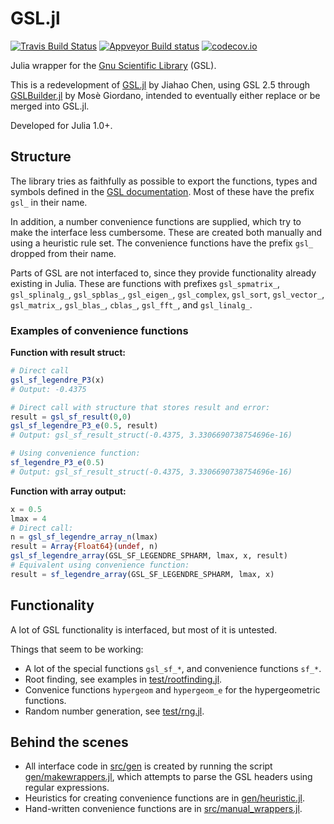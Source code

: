 GSL.jl
======

[![Travis Build Status](https://travis-ci.org/JuliaMath/GSL.jl.svg?branch=master)](https://travis-ci.org/JuliaMath/GSL.jl)
[![Appveyor Build status](https://ci.appveyor.com/api/projects/status/7049flml50cs65mu/branch/master?svg=true)](https://ci.appveyor.com/project/simonbyrne/gsl-jl/branch/master)
[![codecov.io](http://codecov.io/github/JuliaMath/GSL.jl/coverage.svg?branch=master)](http://codecov.io/github/JuliaMath/GSL.jl?branch=master)

Julia wrapper for the [Gnu Scientific
Library](https://www.gnu.org/software/gsl/doc/html/index.html) (GSL).

This is a redevelopment of [GSL.jl](https://github.com/JuliaMath/GSL.jl) by Jiahao Chen,
using GSL 2.5 through [GSLBuilder.jl](https://github.com/giordano/GSLBuilder.jl) by Mosè
Giordano, intended to eventually either replace or be merged into GSL.jl.

Developed for Julia 1.0+.

## Structure

The library tries as faithfully as possible to export the functions, types and symbols
defined in the [GSL
documentation](https://www.gnu.org/software/gsl/doc/html/index.html). Most of these have
the prefix `gsl_` in their name.

In addition, a number convenience functions are supplied, which try to make the interface
less cumbersome. These are created both manually and using a heuristic rule set. The
convenience functions have the prefix `gsl_` dropped from their name.

Parts of GSL are not interfaced to, since they provide functionality already existing in
Julia. These are functions with prefixes `gsl_spmatrix_`, `gsl_splinalg_`, `gsl_spblas_`,
`gsl_eigen_`, `gsl_complex`, `gsl_sort`, `gsl_vector_`, `gsl_matrix_`, `gsl_blas_`,
`cblas_`, `gsl_fft_`, and `gsl_linalg_`.

### Examples of convenience functions

**Function with result struct:**
```julia
# Direct call
gsl_sf_legendre_P3(x)
# Output: -0.4375

# Direct call with structure that stores result and error:
result = gsl_sf_result(0,0)
gsl_sf_legendre_P3_e(0.5, result)
# Output: gsl_sf_result_struct(-0.4375, 3.3306690738754696e-16)

# Using convenience function:
sf_legendre_P3_e(0.5)
# Output: gsl_sf_result_struct(-0.4375, 3.3306690738754696e-16)
```

**Function with array output:**
```julia
x = 0.5
lmax = 4
# Direct call:
n = gsl_sf_legendre_array_n(lmax)
result = Array{Float64}(undef, n)
gsl_sf_legendre_array(GSL_SF_LEGENDRE_SPHARM, lmax, x, result)
# Equivalent using convenience function:
result = sf_legendre_array(GSL_SF_LEGENDRE_SPHARM, lmax, x)
```

## Functionality

A lot of GSL functionality is interfaced, but most of it is untested.

Things that seem to be working:

* A lot of the special functions `gsl_sf_*`, and convenience functions `sf_*`.
* Root finding, see examples in [test/rootfinding.jl](test/rootfinding.jl).
* Convenice functions `hypergeom` and `hypergeom_e` for the hypergeometric functions.
* Random number generation, see [test/rng.jl](test/rng.jl).

## Behind the scenes

* All interface code in [src/gen](src/gen) is created by running the script
  [gen/makewrappers.jl](gen/makewrappers.jl), which attempts to parse the GSL headers
  using regular expressions.
* Heuristics for creating convenience functions are in
  [gen/heuristic.jl](gen/heuristic.jl).
* Hand-written convenience functions are in
  [src/manual_wrappers.jl](src/manual_wrappers.jl).
